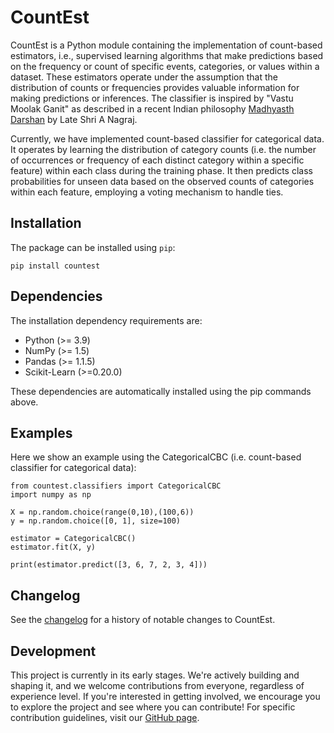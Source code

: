# CountEst

CountEst is a Python module containing the implementation of count-based estimators, i.e., supervised learning algorithms that make predictions based on the frequency or count of specific events, categories, or values within a dataset. These estimators operate under the assumption that the distribution of counts or frequencies provides valuable information for making predictions or inferences. The classifier is inspired by "Vastu Moolak Ganit" as described in a recent Indian philosophy [Madhyasth Darshan](https://madhyasth-darshan.info) by Late Shri A Nagraj.

Currently, we have implemented count-based classifier for categorical data. It operates by learning the distribution of category counts (i.e. the number of occurrences or frequency of each distinct category within a specific feature) within each class during the training phase. It then predicts class probabilities for unseen data based on the observed counts of categories within each feature, employing a voting mechanism to handle ties. 

## Installation

The package can be installed using `pip`:

```
pip install countest
```

## Dependencies

The installation dependency requirements are:

- Python (>= 3.9)
- NumPy (>= 1.5)
- Pandas (>= 1.1.5)
- Scikit-Learn (>=0.20.0)

These dependencies are automatically installed using the pip commands above.

## Examples

Here we show an example using the CategoricalCBC (i.e. count-based classifier for categorical data):

```
from countest.classifiers import CategoricalCBC
import numpy as np

X = np.random.choice(range(0,10),(100,6))
y = np.random.choice([0, 1], size=100)

estimator = CategoricalCBC()
estimator.fit(X, y)

print(estimator.predict([3, 6, 7, 2, 3, 4]))
```

## Changelog

See the [changelog](https://github.com/sanskriti-02/CountEst/blob/master/CHANGELOG.md) for a history of notable changes to CountEst.

## Development

This project is currently in its early stages. We're actively building and shaping it, and we welcome contributions from everyone, regardless of experience level. If you're interested in getting involved, we encourage you to explore the project and see where you can contribute! For specific contribution guidelines, visit our [GitHub page](https://github.com/sanskriti-02/CountEst). 